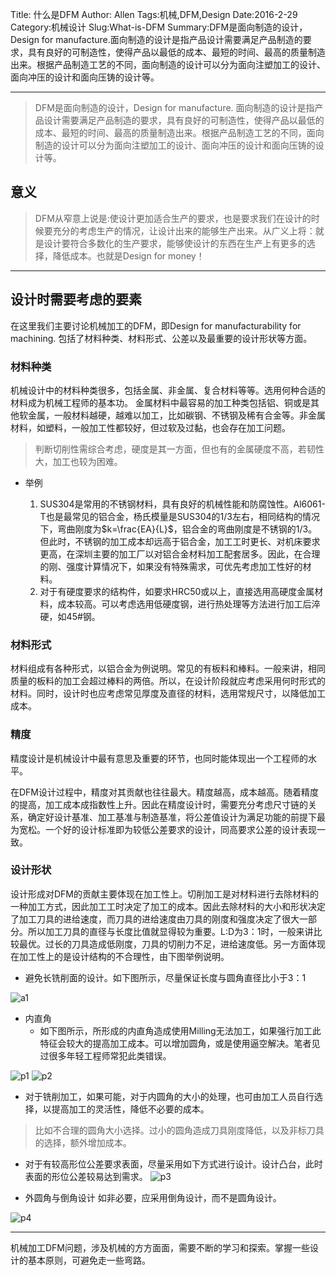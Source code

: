 Title: 什么是DFM
Author: Allen
Tags:机械,DFM,Design
Date:2016-2-29
Category:机械设计
Slug:What-is-DFM
Summary:DFM是面向制造的设计，Design for manufacture.面向制造的设计是指产品设计需要满足产品制造的要求，具有良好的可制造性，使得产品以最低的成本、最短的时间、最高的质量制造出来。根据产品制造工艺的不同，面向制造的设计可以分为面向注塑加工的设计、面向冲压的设计和面向压铸的设计等。



---

> DFM是面向制造的设计，Design for manufacture. 面向制造的设计是指产品设计需要满足产品制造的要求，具有良好的可制造性，使得产品以最低的成本、最短的时间、最高的质量制造出来。根据产品制造工艺的不同，面向制造的设计可以分为面向注塑加工的设计、面向冲压的设计和面向压铸的设计等。 

## 意义
> DFM从窄意上说是:使设计更加适合生产的要求，也是要求我们在设计的时候要充分的考虑生产的情况，让设计出来的能够生产出来。从广义上将：就是设计要符合多数化的生产要求，能够使设计的东西在生产上有更多的选择，降低成本。也就是Design for money！
>  


---


## 设计时需要考虑的要素
在这里我们主要讨论机械加工的DFM，即Design for manufacturability for machining. 包括了材料种类、材料形式、公差以及最重要的设计形状等方面。

### 材料种类
机械设计中的材料种类很多，包括金属、非金属、复合材料等等。选用何种合适的材料成为机械工程师的基本功。
金属材料中最容易的加工种类包括铝、铜或是其他软金属，一般材料越硬，越难以加工，比如碳钢、不锈钢及稀有合金等。非金属材料，如塑料，一般加工性都较好，但过软及过黏，也会存在加工问题。
>判断切削性需综合考虑，硬度是其一方面，但也有的金属硬度不高，若韧性大，加工也较为困难。

- 举例

	1. SUS304是常用的不锈钢材料，具有良好的机械性能和防腐蚀性。Al6061-T也是最常见的铝合金，杨氏模量是SUS304的1/3左右，相同结构的情况下，弯曲刚度为$k=\frac{EA}{L}$，铝合金的弯曲刚度是不锈钢的1/3。但此时，不锈钢的加工成本却远高于铝合金，加工工时更长、对机床要求更高，在深圳主要的加工厂以对铝合金材料加工配套居多。因此，在合理的刚、强度计算情况下，如果没有特殊需求，可优先考虑加工性好的材料。
	2. 对于有硬度要求的结构件，如要求HRC50或以上，直接选用高硬度金属材料，成本较高。可以考虑选用低硬度钢，进行热处理等方法进行加工后淬硬，如45#钢。

### 材料形式
材料组成有各种形式，以铝合金为例说明。常见的有板料和棒料。一般来讲，相同质量的板料的加工会超过棒料的两倍。所以，在设计阶段就应考虑采用何时形式的材料。同时，设计时也应考虑常见厚度及直径的材料，选用常规尺寸，以降低加工成本。

### 精度

精度设计是机械设计中最有意思及重要的环节，也同时能体现出一个工程师的水平。

在DFM设计过程中，精度对其贡献也往往最大。精度越高，成本越高。随着精度的提高，加工成本成指数性上升。因此在精度设计时，需要充分考虑尺寸链的关系，确定好设计基准、加工基准与制造基准，将公差值设计为满足功能的前提下最为宽松。一个好的设计标准即为较低公差要求的设计，同高要求公差的设计表现一致。

### 设计形状
设计形成对DFM的贡献主要体现在加工性上。切削加工是对材料进行去除材料的一种加工方式，因此加工工时决定了加工的成本。因此去除材料的大小和形状决定了加工刀具的进给速度，而刀具的进给速度由刀具的刚度和强度决定了很大一部分。所以加工刀具的直径与长度比值就显得较为重要。L:D为3：1时，一般来讲比较最优。过长的刀具造成低刚度，刀具的切削力不足，进给速度低。另一方面体现在加工性上的是设计结构的不合理性，由下图举例说明。

- 避免长铣削面的设计。如下图所示，尽量保证长度与圆角直径比小于3：1

![a1](http://www.efunda.com/processes/machining/images/mill/chatter_1.gif)

- 内直角
	- 如下图所示，所形成的内直角造成使用Milling无法加工，如果强行加工此特征会较大的提高加工成本。可以增加圆角，或是使用逼空解决。笔者见过很多年轻工程师常犯此类错误。
	
![p1](http://www.efunda.com/processes/machining/images/mill/mill_corner_relief.gif)
![p2](http://www.efunda.com/processes/machining/images/mill/square_in_corner.gif)

- 对于铣削加工，如果可能，对于内圆角的大小的处理，也可由加工人员自行选择，以提高加工的灵活性，降低不必要的成本。
>比如不合理的圆角大小选择。过小的圆角造成刀具刚度降低，以及非标刀具的选择，额外增加成本。

- 对于有较高形位公差要求表面，尽量采用如下方式进行设计。设计凸台，此时表面的形位公差较易达到需求。
![p3](http://www.efunda.com/processes/machining/images/mill/bosses_flat_datum_1.gif)

- 外圆角与倒角设计
如非必要，应采用倒角设计，而不是圆角设计。

![p4](http://www.efunda.com/processes/machining/images/mill/outside_chamfer_1.gif)



---

机械加工DFM问题，涉及机械的方方面面，需要不断的学习和探索。掌握一些设计的基本原则，可避免走一些弯路。


 

